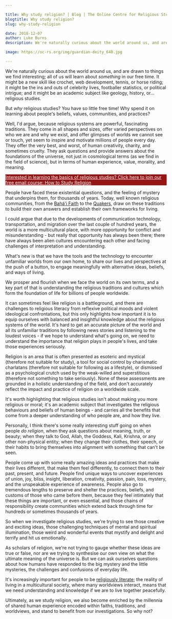```yaml
---

title: Why study religion? | Blog | The Online Centre for Religious Studies
blogtitle: Why study religion?
slug: why-study-religion

date: 2018-12-07
author: Luke Burns
description: We're naturally curious about the world around us, and are drawn to things we find interesting; all of us will learn about something in our free time. It might be a new skill like crochet, web development, tennis, or horse riding; it might be the ins and outs of celebrity lives, footballer statistics, or political intrigue; and it might be an academic subject like geology, history, or... religious studies.

image: https://oc-rs.org/img/guardian-deity_640.jpg

---
```


We're naturally curious about the world around us, and are drawn to things we find interesting; all of us will learn about *something* in our free time. It might be a new skill like crochet, web development, tennis, or horse riding; it might be the ins and outs of celebrity lives, footballer statistics, or political intrigue; and it might be an academic subject like geology, history, or... religious studies.

But *why* religious studies? You have so little free time! Why spend it on learning about people's beliefs, values, communities, and practices?

Well, I'd argue, because religious systems are powerful, fascinating traditions. They come in all shapes and sizes, offer varied perspectives on who we are and why we exist, and offer glimpses of worlds we cannot see or touch, yet seem to inspire and motivate millions of people every day. They offer the very best, and worst, of human creativity, charity, and sometimes cruelty. They ask questions and provide answers about the foundations of the universe, not just in cosmological terms (as we find in the field of science), but in terms of human experience, value, morality, and meaning.

<a target="_BLANK" style="color: white" href="https://signup.oc-rs.org/how-to-study-religion"><div class="container mb-3 p-3" style="background-color: #951515">
Interested in learning the basics of religious studies? Click here to join our free email course: How to Study Religion </div></a>

People have faced these existential questions, and the feeling of mystery that underpins them, for thousands of years. Today, well known religious communities, from the <a target="_BLANK" href="https://en.wikipedia.org/wiki/Bah%C3%A1'%C3%AD_Faith">Bah&#225;'i Faith</a> to the <a target="_BLANK" href="https://en.wikipedia.org/wiki/Quakers">Quakers</a>, draw on these traditions to build their own answers and establish their own frameworks for living.

I could argue that due to the developments of communication technology, transportation, and migration over the last couple of hundred years, the world is a more multicultural place, with more opportunity for conflict and misunderstanding - but really that opportunity has always been there; there have always been alien cultures encountering each other and facing challenges of interpretation and understanding.

What's new is that we have the tools and the technology to encounter unfamiliar worlds from our own home, to share our lives and perspectives at the push of a button, to engage meaningfully with alternative ideas, beliefs, and ways of living.

We prosper and flourish when we face the world on its own terms, and a key part of that is understanding the religious traditions and cultures which form the foundation of life for billions of people worldwide.

It can sometimes feel like religion is a battleground, and there are challenges to religious literacy from reflexive political moods and violent ideological confrontations, but this only highlights how important it is to equip ourselves with balanced and insightful knowledge about the religious systems of the world. It's hard to get an accurate picture of the world and all its unfamiliar traditions by following news stories and listening to the loudest voices - if we hope to understand what's going on, we need to understand the importance that religion plays in people's lives, and take those experiences seriously.

Religion is an area that is often presented as esoteric and mystical (therefore not suitable for study), a tool for social control by charismatic charlatans (therefore not suitable for following as a lifestyle), or dismissed as a psychological crutch used by the weak-willed and superstitious (therefore not something to take seriously). None of these assessments are grounded in a holistic understanding of the field, and don't accurately reflect the impact and practice of religion on a worldwide scale.

It's worth highlighting that religious studies isn't about making you more religious or moral; it's an academic subject that investigates the religious behaviours and beliefs of human beings - and carries all the benefits that come from a deeper understanding of who people are, and how they live.

Personally, I think there's some really interesting stuff going on when people *do religion*, when they ask questions about meaning, truth, or beauty; when they talk to God, Allah, the Goddess, Kali, Krishna, or any other non-physical entity; when they change their clothes, their speech, or their habits to bring themselves into alignment with something that can't be seen.

People come up with some really amazing ideas and practices that make their lives different, that make them feel differently, to connect them to their past, present, and future. People find unique ways to uncover experiences of union, joy, bliss, insight, liberation, creativity, passion, pain, loss, mystery, and the unspeakable experience of awareness. People also go to tremendous lengths to preserve and shelter the practices, beliefs, and customs of those who came before them, because they feel intimately that these things are important, or even essential, and those chains of responsibility create communities which extend back through time for hundreds or sometimes thousands of years.

So when we investigate religious studies, we're trying to see those creative and exciting ideas, those challenging techniques of mental and spiritual illumination, those weird and wonderful events that mystify and delight and terrify and hit us emotionally.

As scholars of religion, we're not trying to gauge whether these ideas are true or false, nor are we trying to synthesise our own view on what the ultimate meaning of the universe is. But we can ask ourselves questions about how humans have responded to the big mystery and the little mysteries, the challenges and confusions of everyday life.

It's increasingly important for people to be [religiously literate](https://oc-rs.org/2017/11/08/the-importance-of-religious-literacy/); the reality of living in a multicultural society, where many worldviews interact, means that we need understanding and knowledge if we are to live together peacefully.

Ultimately, as we study religion, we also become enriched by the millennia of shared human experience encoded within faiths, traditions, and worldviews, and stand to benefit from our investigations. So why not?